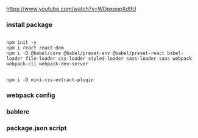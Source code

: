 

https://www.youtube.com/watch?v=WDpxqopXd9U

### install package

```

npm init -y 
npm i react react-dom
npm i -D @babel/core @babel/preset-env @babel/preset-react babel-loader file-loader css-loader styled-loader sass-loader sass webpack webpack-cli webpack-dev-server


npm i -D mini-css-extract-plugin

``` 

### webpack config

### bablerc

### package.json script